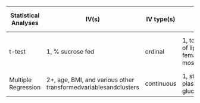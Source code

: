 | Statistical Analyses | IV(s)                                                           | IV type(s) | DV(s)                                                    | DV type(s)           | Control variable | Control variable type | Question to be answered                                    | H0                             | alpha | link to paper                                                            |
|----------------------|-----------------------------------------------------------------|------------|----------------------------------------------------------|----------------------|------------------|-----------------------|------------------------------------------------------------|--------------------------------|-------|--------------------------------------------------------------------------|
| t-test               | 1, % sucrose fed                                                | ordinal    | 1, total amount of lipids in the female body of mosquito | continuous numerical | gender           | ordinal               | Does starvationincrease insulin sensitivity in mosquitoes. | lipids after <= lipids before  | 0.05  | http://journals.plos.org/plosone/article?id=10.1371/journal.pone.0086183 |
| Multiple Regression  | 2+, age, BMI, and various other transformedvariablesandclusters | continuous | 1, steady state plasma glucose(SSPG)                     | continuous numerical |                  |                       |                                                            | N/A                            | N/A   | http://journals.plos.org/plosone/article?id=10.1371/journal.pone.0094129 |
